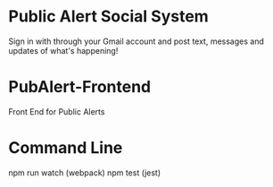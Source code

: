 # Public Alert Social System
Sign in with through your Gmail account and post text, messages and updates of what's happening! 


# PubAlert-Frontend
Front End for Public Alerts


# Command Line
npm run watch (webpack)
npm test (jest)
